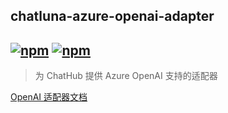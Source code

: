 ## chatluna-azure-openai-adapter

## [![npm](https://img.shields.io/npm/v/koishi-plugin-chatluna-openai-adapter/next)](https://www.npmjs.com/package/koishi-plugin-chatluna-openai) [![npm](https://img.shields.io/npm/dm/koishi-plugin-chatluna-openai-adapter)](https://www.npmjs.com/package//koishi-plugin-chatluna-openai-adapter)

> 为 ChatHub 提供 Azure OpenAI 支持的适配器

[OpenAI 适配器文档](https://chatluna.chat/guide/configure-model-platform/openai.html)
